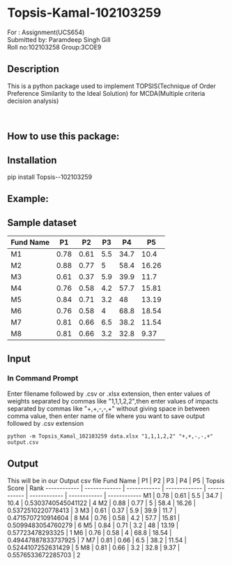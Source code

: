 # Topsis-Kamal-102103259
For : Assignment(UCS654)<br>
Submitted by: Paramdeep Singh Gill<br>
Roll no:102103258
Group:3COE9
## Description
This is a python package used to implement TOPSIS(Technique of Order Preference Similarity to the Ideal Solution) for MCDA(Multiple criteria decision analysis)

<br>

## How to use this package:

## Installation

pip install Topsis--102103259

## Example:

## Sample dataset
Fund Name | P1 | P2 | P3 | P4 | P5
------------ | ------------- | ------------ | ------------- | ------------ | ------------
M1 | 0.78 | 0.61 | 5.5 | 34.7 | 10.4
M2 | 0.88 | 0.77 | 5 | 58.4 | 16.26
M3 | 0.61 | 0.37 | 5.9 | 39.9 | 11.7
M4 | 0.76 | 0.58 | 4.2 | 57.7 | 15.81
M5 | 0.84 | 0.71 | 3.2 | 48 | 13.19
M6 | 0.76 | 0.58 | 4 | 68.8 | 18.54
M7 | 0.81 | 0.66 | 6.5 | 38.2 | 11.54
M8 | 0.81 | 0.66 | 3.2 | 32.8 | 9.37

## Input
### In Command Prompt
Enter filename followed by .csv or .xlsx extension, then enter values of weights separated by commas like "1,1,1,2,2",then enter values of impacts separated by commas like "+,+,-,-,+" without giving space in between comma value, then enter name of file where you want to save output followed by .csv extension
```
python -m Topsis_Kamal_102103259 data.xlsx "1,1,1,2,2" "+,+,-,-,+" output.csv
```
## Output
This will be in our Output csv file
Fund Name | P1 | P2 | P3 | P4 | P5 | Topsis Score | Rank
------------ | ------------- | ------------ | ------------- | ------------ | ------------ | ------------ | ------------
M1 | 0.78 | 0.61 | 5.5 | 34.7 | 10.4 | 0.5303740545041122 | 4
M2 | 0.88 | 0.77 | 5 | 58.4 | 16.26 | 0.5372510220778413 | 3
M3 | 0.61 | 0.37 | 5.9 | 39.9 | 11.7 | 0.4715707210914604 | 8
M4 | 0.76 | 0.58 | 4.2 | 57.7 | 15.81 | 0.5099483054760279 | 6
M5 | 0.84 | 0.71 | 3.2 | 48 | 13.19 | 0.57723478293325 | 1
M6 | 0.76 | 0.58 | 4 | 68.8 | 18.54 | 0.49447887833737925 | 7
M7 | 0.81 | 0.66 | 6.5 | 38.2 | 11.54 | 0.5244107252631429 | 5
M8 | 0.81 | 0.66 | 3.2 | 32.8 | 9.37 | 0.5576533672285703 | 2 